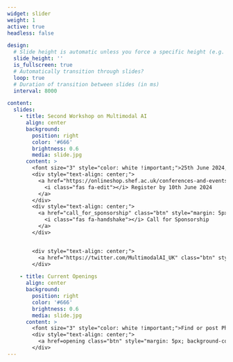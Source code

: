 ```yaml
---
widget: slider
weight: 1
active: true
headless: false

design:
  # Slide height is automatic unless you force a specific height (e.g. '400px')
  slide_height: ''
  is_fullscreen: true
  # Automatically transition through slides?
  loop: true
  # Duration of transition between slides (in ms)
  interval: 8000

content:
  slides:
    - title: Second Workshop on Multimodal AI
      align: center
      background:
        position: right
        color: '#666'
        brightness: 0.6
        media: slide.jpg
      content: >
        <font size="3" style="color: white !important;">25th June 2024, Sheffield, UK</font>
        <div style="text-align: center;">
          <a href="https://onlineshop.shef.ac.uk/conferences-and-events/faculty-of-engineering/computer-science/second-workshop-on-multimodal-ai-2024" class="btn" style="margin: 5px; background-color: white !important; color: purple !important;">
            <i class="fas fa-edit"></i> Register by 10th June 2024
          </a>
        </div>
        <div style="text-align: center;">
          <a href="call_for_sponsorship" class="btn" style="margin: 5px; background-color: white !important; color: purple !important;">
            <i class="fas fa-handshake"></i> Call for Sponsorship
          </a>
        </div>


        <div style="text-align: center;">
          <a href="https://twitter.com/MultimodalAI_UK" class="btn" style="margin: 5px; background-color: white !important; color: purple !important;"><i class="fab fa-twitter"></i> Follow Us</a>
        </div>

    - title: Current Openings
      align: center
      background:
        position: right
        color: '#666'
        brightness: 0.6
        media: slide.jpg
      content: >
        <font size="3" style="color: white !important;">Find or post PhD / job openings in multimodal AI</font>        
        <div style="text-align: center;">
          <a href=opening class="btn" style="margin: 5px; background-color: white !important; color: purple !important;"><i class="fas fa-star"></i> PhD / Job Openings</a> <br>
        </div>
---
```

